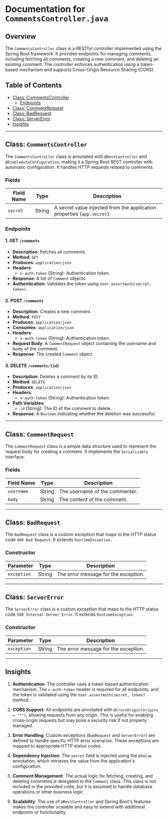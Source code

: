 # Documentation for `CommentsController.java`

## Overview

The `CommentsController` class is a RESTful controller implemented using the Spring Boot framework. It provides endpoints for managing comments, including fetching all comments, creating a new comment, and deleting an existing comment. The controller enforces authentication using a token-based mechanism and supports Cross-Origin Resource Sharing (CORS).

## Table of Contents

- [Class: CommentsController](#class-commentscontroller)
  - [Endpoints](#endpoints)
- [Class: CommentRequest](#class-commentrequest)
- [Class: BadRequest](#class-badrequest)
- [Class: ServerError](#class-servererror)
- [Insights](#insights)

---

## Class: `CommentsController`

The `CommentsController` class is annotated with `@RestController` and `@EnableAutoConfiguration`, making it a Spring Boot REST controller with automatic configuration. It handles HTTP requests related to comments.

### Fields

| Field Name | Type   | Description                                                                 |
|------------|--------|-----------------------------------------------------------------------------|
| `secret`   | String | A secret value injected from the application properties (`app.secret`).    |

### Endpoints

#### 1. **GET `/comments`**

- **Description**: Fetches all comments.
- **Method**: `GET`
- **Produces**: `application/json`
- **Headers**:
  - `x-auth-token` (String): Authentication token.
- **Response**: A list of `Comment` objects.
- **Authentication**: Validates the token using `User.assertAuth(secret, token)`.

#### 2. **POST `/comments`**

- **Description**: Creates a new comment.
- **Method**: `POST`
- **Produces**: `application/json`
- **Consumes**: `application/json`
- **Headers**:
  - `x-auth-token` (String): Authentication token.
- **Request Body**: A `CommentRequest` object containing the username and body of the comment.
- **Response**: The created `Comment` object.

#### 3. **DELETE `/comments/{id}`**

- **Description**: Deletes a comment by its ID.
- **Method**: `DELETE`
- **Produces**: `application/json`
- **Headers**:
  - `x-auth-token` (String): Authentication token.
- **Path Variables**:
  - `id` (String): The ID of the comment to delete.
- **Response**: A `Boolean` indicating whether the deletion was successful.

---

## Class: `CommentRequest`

The `CommentRequest` class is a simple data structure used to represent the request body for creating a comment. It implements the `Serializable` interface.

### Fields

| Field Name | Type   | Description                     |
|------------|--------|---------------------------------|
| `username` | String | The username of the commenter. |
| `body`     | String | The content of the comment.    |

---

## Class: `BadRequest`

The `BadRequest` class is a custom exception that maps to the HTTP status code `400 Bad Request`. It extends `RuntimeException`.

### Constructor

| Parameter   | Type   | Description                     |
|-------------|--------|---------------------------------|
| `exception` | String | The error message for the exception. |

---

## Class: `ServerError`

The `ServerError` class is a custom exception that maps to the HTTP status code `500 Internal Server Error`. It extends `RuntimeException`.

### Constructor

| Parameter   | Type   | Description                     |
|-------------|--------|---------------------------------|
| `exception` | String | The error message for the exception. |

---

## Insights

1. **Authentication**: The controller uses a token-based authentication mechanism. The `x-auth-token` header is required for all endpoints, and the token is validated using the `User.assertAuth(secret, token)` method.

2. **CORS Support**: All endpoints are annotated with `@CrossOrigin(origins = "*")`, allowing requests from any origin. This is useful for enabling cross-origin requests but may pose a security risk if not properly managed.

3. **Error Handling**: Custom exceptions (`BadRequest` and `ServerError`) are defined to handle specific HTTP error scenarios. These exceptions are mapped to appropriate HTTP status codes.

4. **Dependency Injection**: The `secret` field is injected using the `@Value` annotation, which retrieves the value from the application's configuration.

5. **Comment Management**: The actual logic for fetching, creating, and deleting comments is delegated to the `Comment` class. This class is not included in the provided code, but it is assumed to handle database operations or other business logic.

6. **Scalability**: The use of `@RestController` and Spring Boot's features makes the controller scalable and easy to extend with additional endpoints or functionality.
